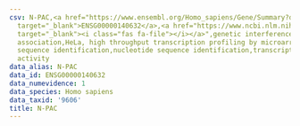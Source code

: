 ```yaml
---
csv: N-PAC,<a href="https://www.ensembl.org/Homo_sapiens/Gene/Summary?db=core;g=ENSG00000140632"
  target="_blank">ENSG00000140632</a>,<a href="https://www.ncbi.nlm.nih.gov/pubmed/17216044"
  target="_blank"><i class="fas fa-file"></i></a>",genetic interference,functional
  association,HeLa, high throughput transcription profiling by microarray,nucleotide
  sequence identification,nucleotide sequence identification,transcriptional regulation,down-regulates
  activity
data_alias: N-PAC
data_id: ENSG00000140632
data_numevidence: 1
data_species: Homo sapiens
data_taxid: '9606'
title: N-PAC
---
```

